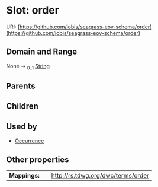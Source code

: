 
# Slot: order



URI: [https://github.com/iobis/seagrass-eov-schema/order](https://github.com/iobis/seagrass-eov-schema/order)


## Domain and Range

None &#8594;  <sub>0..1</sub> [String](types/String.md)

## Parents


## Children


## Used by

 * [Occurrence](Occurrence.md)

## Other properties

|  |  |  |
| --- | --- | --- |
| **Mappings:** | | http://rs.tdwg.org/dwc/terms/order |